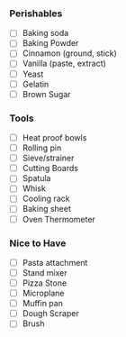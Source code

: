 ### Perishables
- [ ] Baking soda
- [ ] Baking Powder
- [ ] Cinnamon (ground, stick)
- [ ] Vanilla (paste, extract)
- [ ] Yeast
- [ ] Gelatin
- [ ] Brown Sugar
### Tools
- [ ] Heat proof bowls
- [ ] Rolling pin
- [ ] Sieve/strainer
- [ ] Cutting Boards
- [ ] Spatula
- [ ] Whisk
- [ ] Cooling rack
- [ ] Baking sheet
- [ ] Oven Thermometer
### Nice to Have
- [ ] Pasta attachment
- [ ] Stand mixer
- [ ] Pizza Stone
- [ ] Microplane
- [ ] Muffin pan
- [ ] Dough Scraper
- [ ] Brush